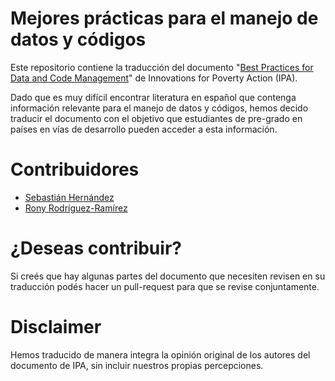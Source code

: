 # Mejores prácticas para el manejo de datos y códigos

Este repositorio contiene la traducción del documento "[Best Practices for Data and Code Management](https://www.poverty-action.org/publication/ipas-best-practices-data-and-code-management)" de Innovations for Poverty Action (IPA).

Dado que es muy difícil encontrar literatura en español que contenga información relevante para el manejo de datos y códigos, hemos decido traducir el documento con el objetivo que estudiantes de pre-grado en países en vías de desarrollo pueden acceder a esta información. 

# Contribuidores

* [Sebastián Hernández](https://github.com/sanhl)
* [Rony Rodríguez-Ramírez](https://rrmaximiliano.github.io)

# ¿Deseas contribuir?

Si creés que hay algunas partes del documento que necesiten revisen en su traducción podés hacer un pull-request para que se revise conjuntamente.

# Disclaimer

Hemos traducido de manera integra la opinión original de los autores del documento de IPA, sin incluir nuestros propias percepciones.